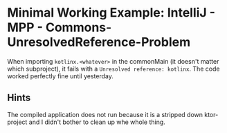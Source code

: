 # Minimal Working Example: IntelliJ - MPP - Commons-UnresolvedReference-Problem

When importing `kotlinx.<whatever>` in the commonMain (it doesn't matter which subproject), it fails with a 
`Unresolved reference: kotlinx`. The code worked perfectly fine until yesterday.


## Hints
The compiled application does not run because it is a stripped down ktor-project and I didn't bother to clean up whe
whole thing.


